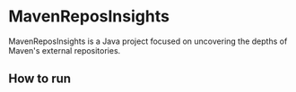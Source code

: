 # MavenReposInsights
MavenReposInsights is a Java project focused on uncovering the depths of Maven's external repositories. 

## How to run
